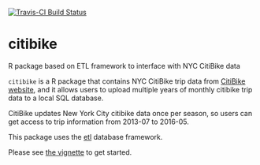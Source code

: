 [![Travis-CI Build Status](https://travis-ci.org/beanumber/citibike.svg?branch=master)](https://travis-ci.org/beanumber/citibike)

# citibike
R package based on ETL framework to interface with NYC CitiBike data

`citibike` is a R package that contains NYC CitiBike trip data from [CitiBike website](https://www.citibikenyc.com/system-data), and it allows users to upload multiple years of monthly citibike trip data to a local SQL database. 

CitiBike updates New York City citibike data once per season, so users can get access to trip information from 2013-07 to 2016-05.

This package uses the [etl](http://github.com/beanumber/etl) database framework.

Please see [the vignette](https://github.com/beanumber/citibike/blob/master/vignettes/my-vignette.Rmd) to get started.
